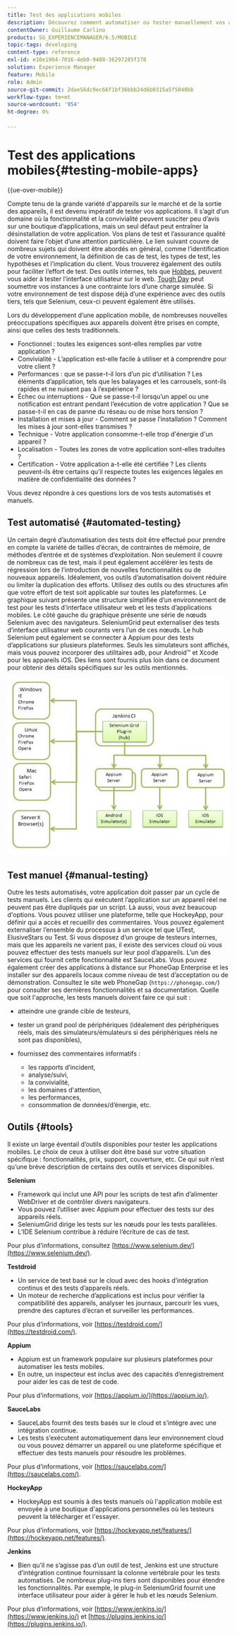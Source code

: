 ```yaml
---
title: Test des applications mobiles
description: Découvrez comment automatiser ou tester manuellement vos applications mobiles à l’aide de divers outils.
contentOwner: Guillaume Carlino
products: SG_EXPERIENCEMANAGER/6.5/MOBILE
topic-tags: developing
content-type: reference
exl-id: e10e1904-7016-4eb0-9408-36297285f378
solution: Experience Manager
feature: Mobile
role: Admin
source-git-commit: 2dae56dc9ec66f1bf36bbb24d6b0315a5f5040bb
workflow-type: tm+mt
source-wordcount: '954'
ht-degree: 0%

---
```


# Test des applications mobiles{#testing-mobile-apps}

{{ue-over-mobile}}

Compte tenu de la grande variété d&#39;appareils sur le marché et de la sortie des appareils, il est devenu impératif de tester vos applications. Il s’agit d’un domaine où la fonctionnalité et la convivialité peuvent susciter peu d’avis sur une boutique d’applications, mais un seul défaut peut entraîner la désinstallation de votre application. Vos plans de test et l’assurance qualité doivent faire l’objet d’une attention particulière. Le lien suivant couvre de nombreux sujets qui doivent être abordés en général, comme l’identification de votre environnement, la définition de cas de test, les types de test, les hypothèses et l’implication du client. Vous trouverez également des outils pour faciliter l’effort de test. Des outils internes, tels que [Hobbes](/help/sites-developing/hobbes.md), peuvent vous aider à tester l’interface utilisateur sur le web. [Tough Day](/help/sites-developing/tough-day.md) peut soumettre vos instances à une contrainte lors d’une charge simulée. Si votre environnement de test dispose déjà d’une expérience avec des outils tiers, tels que Selenium, ceux-ci peuvent également être utilisés.

Lors du développement d’une application mobile, de nombreuses nouvelles préoccupations spécifiques aux appareils doivent être prises en compte, ainsi que celles des tests traditionnels.

* Fonctionnel : toutes les exigences sont-elles remplies par votre application ?
* Convivialité - L’application est-elle facile à utiliser et à comprendre pour votre client ?
* Performances : que se passe-t-il lors d’un pic d’utilisation ? Les éléments d’application, tels que les balayages et les carrousels, sont-ils rapides et ne nuisent pas à l’expérience ?
* Échec ou interruptions - Que se passe-t-il lorsqu’un appel ou une notification est entrant pendant l’exécution de votre application ? Que se passe-t-il en cas de panne du réseau ou de mise hors tension ?
* Installation et mises à jour - Comment se passe l’installation ? Comment les mises à jour sont-elles transmises ?
* Technique - Votre application consomme-t-elle trop d&#39;énergie d&#39;un appareil ?
* Localisation - Toutes les zones de votre application sont-elles traduites ?
* Certification - Votre application a-t-elle été certifiée ? Les clients peuvent-ils être certains qu’il respecte toutes les exigences légales en matière de confidentialité des données ?

Vous devez répondre à ces questions lors de vos tests automatisés et manuels.

## Test automatisé {#automated-testing}

Un certain degré d’automatisation des tests doit être effectué pour prendre en compte la variété de tailles d’écran, de contraintes de mémoire, de méthodes d’entrée et de systèmes d’exploitation. Non seulement il couvre de nombreux cas de test, mais il peut également accélérer les tests de régression lors de l’introduction de nouvelles fonctionnalités ou de nouveaux appareils. Idéalement, vos outils d’automatisation doivent réduire ou limiter la duplication des efforts. Utilisez des outils ou des structures afin que votre effort de test soit applicable sur toutes les plateformes. Le graphique suivant présente une structure simplifiée d’un environnement de test pour les tests d’interface utilisateur web et les tests d’applications mobiles. Le côté gauche du graphique présente une série de nœuds Selenium avec des navigateurs. SeleniumGrid peut externaliser des tests d’interface utilisateur web courants vers l’un de ces nœuds. Le hub Selenium peut également se connecter à Appium pour des tests d’applications sur plusieurs plateformes. Seuls les simulateurs sont affichés, mais vous pouvez incorporer des utilitaires adb, pour Android™ et Xcode pour les appareils iOS. Des liens sont fournis plus loin dans ce document pour obtenir des détails spécifiques sur les outils mentionnés.

![chlimage_1](assets/chlimage_1.jpeg)

## Test manuel {#manual-testing}

Outre les tests automatisés, votre application doit passer par un cycle de tests manuels. Les clients qui exécutent l’application sur un appareil réel ne peuvent pas être dupliqués par un script. Là aussi, vous avez beaucoup d&#39;options. Vous pouvez utiliser une plateforme, telle que HockeyApp, pour définir qui a accès et recueillir des commentaires. Vous pouvez également externaliser l’ensemble du processus à un service tel que UTest, ElusiveStars ou Test. Si vous disposez d’un groupe de testeurs internes, mais que les appareils ne varient pas, il existe des services cloud où vous pouvez effectuer des tests manuels sur leur pool d’appareils. L’un des services qui fournit cette fonctionnalité est SauceLabs. Vous pouvez également créer des applications à distance sur PhoneGap Enterprise et les installer sur des appareils locaux comme niveau de test d’acceptation ou de démonstration. Consultez le site web PhoneGap (`https://phonegap.com/`) pour consulter ses dernières fonctionnalités et sa documentation. Quelle que soit l&#39;approche, les tests manuels doivent faire ce qui suit :

* atteindre une grande cible de testeurs,
* tester un grand pool de périphériques (idéalement des périphériques réels, mais des simulateurs/émulateurs si des périphériques réels ne sont pas disponibles),
* fournissez des commentaires informatifs :

   * les rapports d’incident,
   * analyse/suivi,
   * la convivialité,
   * les domaines d&#39;attention,
   * les performances,
   * consommation de données/d’énergie, etc.

## Outils {#tools}

Il existe un large éventail d’outils disponibles pour tester les applications mobiles. Le choix de ceux à utiliser doit être basé sur votre situation spécifique : fonctionnalités, prix, support, couverture, etc. Ce qui suit n’est qu’une brève description de certains des outils et services disponibles.

**Selenium**

* Framework qui inclut une API pour les scripts de test afin d’alimenter WebDriver et de contrôler divers navigateurs.
* Vous pouvez l’utiliser avec Appium pour effectuer des tests sur des appareils réels.
* SeleniumGrid dirige les tests sur les nœuds pour les tests parallèles.
* L’IDE Selenium contribue à réduire l’écriture de cas de test.

Pour plus d’informations, consultez [https://www.selenium.dev/](https://www.selenium.dev/).

**Testdroid**

* Un service de test basé sur le cloud avec des hooks d’intégration continus et des tests d’appareils réels.
* Un moteur de recherche d’applications est inclus pour vérifier la compatibilité des appareils, analyser les journaux, parcourir les vues, prendre des captures d’écran et surveiller les performances.

Pour plus d’informations, voir [https://testdroid.com/](https://testdroid.com/).

**Appium**

* Appium est un framework populaire sur plusieurs plateformes pour automatiser les tests mobiles.
* En outre, un inspecteur est inclus avec des capacités d’enregistrement pour aider les cas de test de code.

Pour plus d’informations, voir [https://appium.io/](https://appium.io/).

**SauceLabs**

* SauceLabs fournit des tests basés sur le cloud et s’intègre avec une intégration continue.
* Les tests s’exécutent automatiquement dans leur environnement cloud ou vous pouvez démarrer un appareil ou une plateforme spécifique et effectuer des tests manuels pour résoudre les problèmes.

Pour plus d’informations, voir [https://saucelabs.com/](https://saucelabs.com/).

<!-- **AppTestNow**

* An outsourcing service that tests your mobile apps.
* Included is a large pool of devices and offers a wide range of types of testing: performance, quality, functional, certification, localization, data consumption, and so on.

For more information, see [https://apptestnow.com/](https://apptestnow.com/). -->

**HockeyApp**

* HockeyApp est soumis à des tests manuels où l&#39;application mobile est envoyée à une boutique d&#39;applications personnelles où les testeurs peuvent la télécharger et l&#39;essayer.

Pour plus d’informations, voir [https://hockeyapp.net/features/](https://hockeyapp.net/features/).

**Jenkins**

* Bien qu’il ne s’agisse pas d’un outil de test, Jenkins est une structure d’intégration continue fournissant la colonne vertébrale pour les tests automatisés. De nombreux plug-ins tiers sont disponibles pour étendre les fonctionnalités. Par exemple, le plug-in SeleniumGrid fournit une interface utilisateur pour aider à gérer le hub et les nœuds Selenium.

Pour plus d’informations, voir [https://www.jenkins.io/](https://www.jenkins.io/) et [https://plugins.jenkins.io/](https://plugins.jenkins.io/).
